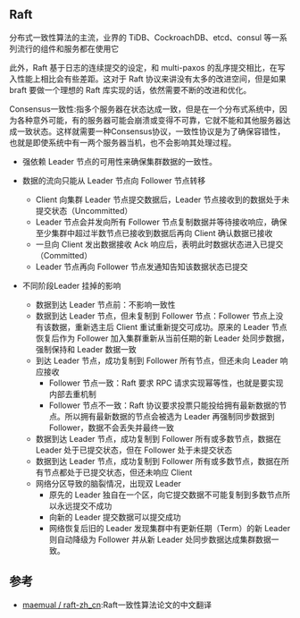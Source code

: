 ## Raft 

分布式一致性算法的主流，业界的 TiDB、CockroachDB、etcd、consul 等一系列流行的组件和服务都在使用它


此外，Raft 基于日志的连续提交的设定，和 multi-paxos 的乱序提交相比，在写入性能上相比会有些差距。这对于 Raft 协议来讲没有太多的改进空间，但是如果 braft 要做一个理想的 Raft 库实现的话，依然需要不断的改进和优化。

Consensus一致性:指多个服务器在状态达成一致，但是在一个分布式系统中，因为各种意外可能，有的服务器可能会崩溃或变得不可靠，它就不能和其他服务器达成一致状态。这样就需要一种Consensus协议，一致性协议是为了确保容错性，也就是即使系统中有一两个服务器当机，也不会影响其处理过程。

* 强依赖 Leader 节点的可用性来确保集群数据的一致性。
* 数据的流向只能从 Leader 节点向 Follower 节点转移
    - Client 向集群 Leader 节点提交数据后，Leader 节点接收到的数据处于未提交状态（Uncommitted）
    - Leader 节点会并发向所有 Follower 节点复制数据并等待接收响应，确保至少集群中超过半数节点已接收到数据后再向 Client 确认数据已接收
    - 一旦向 Client 发出数据接收 Ack 响应后，表明此时数据状态进入已提交（Committed）
    - Leader 节点再向 Follower 节点发通知告知该数据状态已提交

* 不同阶段Leader 挂掉的影响
    - 数据到达 Leader 节点前：不影响一致性
    - 数据到达 Leader 节点，但未复制到 Follower 节点：Follower 节点上没有该数据，重新选主后 Client 重试重新提交可成功。原来的 Leader 节点恢复后作为 Follower 加入集群重新从当前任期的新 Leader 处同步数据，强制保持和 Leader 数据一致
    - 到达 Leader 节点，成功复制到 Follower 所有节点，但还未向 Leader 响应接收
        + Follower 节点一致：Raft 要求 RPC 请求实现幂等性，也就是要实现内部去重机制
        + Follower 节点不一致：Raft 协议要求投票只能投给拥有最新数据的节点。所以拥有最新数据的节点会被选为 Leader 再强制同步数据到 Follower，数据不会丢失并最终一致
    - 数据到达 Leader 节点，成功复制到 Follower 所有或多数节点，数据在 Leader 处于已提交状态，但在 Follower 处于未提交状态
    - 数据到达 Leader 节点，成功复制到 Follower 所有或多数节点，数据在所有节点都处于已提交状态，但还未响应 Client
    - 网络分区导致的脑裂情况，出现双 Leader
        + 原先的 Leader 独自在一个区，向它提交数据不可能复制到多数节点所以永远提交不成功
        + 向新的 Leader 提交数据可以提交成功
        + 网络恢复后旧的 Leader 发现集群中有更新任期（Term）的新 Leader 则自动降级为 Follower 并从新 Leader 处同步数据达成集群数据一致。

## 参考

* [maemual / raft-zh_cn](https://github.com/maemual/raft-zh_cn):Raft一致性算法论文的中文翻译
